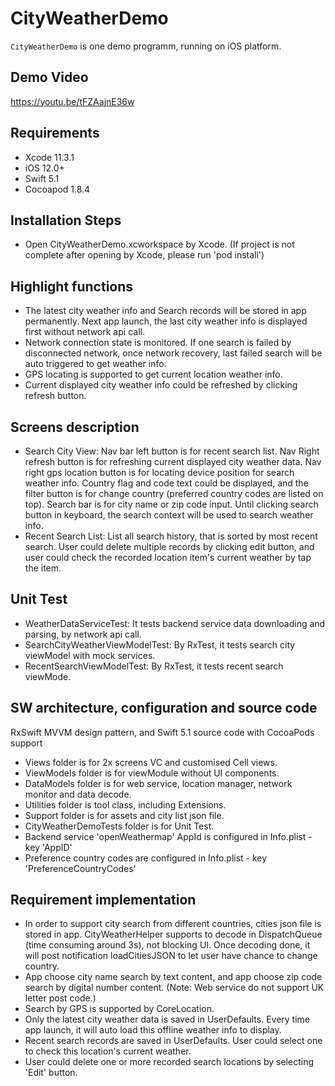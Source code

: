 # CityWeatherDemo 

`CityWeatherDemo` is one demo programm, running on iOS platform.



## Demo	Video
https://youtu.be/tFZAajnE36w

## Requirements
- Xcode 11.3.1
- iOS 12.0+
- Swift 5.1
- Cocoapod 1.8.4

## Installation Steps
- Open CityWeatherDemo.xcworkspace by Xcode. 
(If project is not complete after opening by Xcode, please run 'pod install')

## Highlight functions
- The latest city weather info and Search records will be stored in app permanently. Next app launch, the last city weather info is displayed first without network api call.
- Network connection state is monitored. If one search is failed by disconnected network, once network recovery, last failed search will be auto triggered to get weather info.
- GPS locating is supported to get current location weather info.
- Current displayed city weather info could be refreshed by clicking refresh button.

## Screens description
- Search City View: 
  Nav bar left button is for recent search list. Nav Right refresh button is for refreshing current displayed city weather data. Nav right gps location button is for locating device position for search weather info. Country flag and code text could be displayed, and the filter button is for change country (preferred country codes are listed on top). Search bar is for city name or zip code input. Until clicking search button in keyboard, the search context will be used to search weather info.
- Recent Search List: 
  List all search history, that is sorted by most recent search. User could delete multiple records by clicking edit button, and user could check the recorded location item's current weather by tap the item.

## Unit Test
- WeatherDataServiceTest: It tests backend service data downloading and parsing, by network api call.
- SearchCityWeatherViewModelTest: By RxTest, it tests search city viewModel with mock services.
- RecentSearchViewModelTest: By RxTest, it tests recent search viewMode.

## SW architecture, configuration and source code
RxSwift MVVM design pattern, and Swift 5.1 source code with CocoaPods support

- Views folder is for 2x screens VC and customised Cell views.
- ViewModels folder is for viewModule without UI components.
- DataModels folder is for web service, location manager, network monitor and data decode.
- Utilities folder is tool class, including Extensions.
- Support folder is for assets and city list json file.
- CityWeatherDemoTests folder is for Unit Test.
- Backend service 'openWeathermap' AppId is configured in Info.plist - key 'AppID'
- Preference country codes are configured in Info.plist - key 'PreferenceCountryCodes' 

## Requirement implementation
- In order to support city search from different countries, cities json file is stored in app. CityWeatherHelper supports to decode in DispatchQueue (time consuming around 3s), not blocking UI. Once decoding done, it will post notification loadCitiesJSON to let user have chance to change country. 
- App choose city name search by text content, and app choose zip code search by digital number content. (Note: Web service do not support UK letter post code.)
- Search by GPS is supported by CoreLocation. 
- Only the latest city weather data is saved in UserDefaults. Every time app launch, it will auto load this offline weather info to display.
- Recent search records are saved in UserDefaults. User could select one to check this location's current weather.
- User could delete one or more recorded search locations by selecting 'Edit' button.


